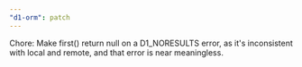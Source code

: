 ```yaml
---
"d1-orm": patch
---
```


Chore: Make first() return null on a D1_NORESULTS error, as it's inconsistent with local and remote, and that error is near meaningless.
